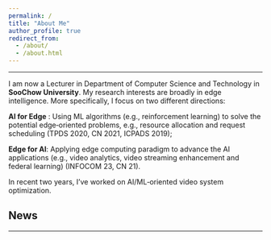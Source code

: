 ```yaml
---
permalink: /
title: "About Me"
author_profile: true
redirect_from: 
  - /about/
  - /about.html
---
```


***

I am now a Lecturer in Department of Computer Science and Technology in **SooChow University**. My research interests are broadly in edge intelligence. More specifically, I focus on two different directions:

 **AI for Edge** : Using ML algorithms (e.g., reinforcement learning) to solve the potential edge‑oriented problems, e.g., resource allocation and request scheduling (TPDS 2020, CN 2021, ICPADS 2019);
 
 **Edge for AI**: Applying edge computing paradigm to advance the AI applications (e.g., video analytics, video streaming enhancement and federal learning) (INFOCOM 23, CN 21).
 
In recent two years, I’ve worked on AI/ML‑oriented video system optimization.


## __News__

***
<style>
hr:nth-of-type(1) {
  border-width: 5px 0 0 0 !important;
  border-color: orange !important;
}
hr:nth-of-type(2) {
  border-width: 5px 0 0 0 !important;
  border-color: orange !important;
}
</style>
